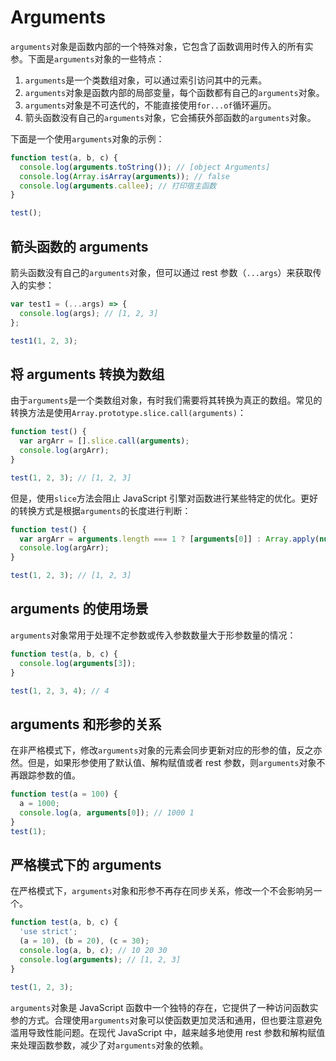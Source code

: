 # Arguments

`arguments`对象是函数内部的一个特殊对象，它包含了函数调用时传入的所有实参。下面是`arguments`对象的一些特点：

1. `arguments`是一个类数组对象，可以通过索引访问其中的元素。
2. `arguments`对象是函数内部的局部变量，每个函数都有自己的`arguments`对象。
3. `arguments`对象是不可迭代的，不能直接使用`for...of`循环遍历。
4. 箭头函数没有自己的`arguments`对象，它会捕获外部函数的`arguments`对象。

下面是一个使用`arguments`对象的示例：

```javascript
function test(a, b, c) {
  console.log(arguments.toString()); // [object Arguments]
  console.log(Array.isArray(arguments)); // false
  console.log(arguments.callee); // 打印宿主函数
}

test();
```

## 箭头函数的 arguments

箭头函数没有自己的`arguments`对象，但可以通过 rest 参数（`...args`）来获取传入的实参：

```javascript
var test1 = (...args) => {
  console.log(args); // [1, 2, 3]
};

test1(1, 2, 3);
```

## 将 arguments 转换为数组

由于`arguments`是一个类数组对象，有时我们需要将其转换为真正的数组。常见的转换方法是使用`Array.prototype.slice.call(arguments)`：

```javascript
function test() {
  var argArr = [].slice.call(arguments);
  console.log(argArr);
}

test(1, 2, 3); // [1, 2, 3]
```

但是，使用`slice`方法会阻止 JavaScript 引擎对函数进行某些特定的优化。更好的转换方式是根据`arguments`的长度进行判断：

```javascript
function test() {
  var argArr = arguments.length === 1 ? [arguments[0]] : Array.apply(null, arguments);
  console.log(argArr);
}

test(1, 2, 3); // [1, 2, 3]
```

## arguments 的使用场景

`arguments`对象常用于处理不定参数或传入参数数量大于形参数量的情况：

```javascript
function test(a, b, c) {
  console.log(arguments[3]);
}

test(1, 2, 3, 4); // 4
```

## arguments 和形参的关系

在非严格模式下，修改`arguments`对象的元素会同步更新对应的形参的值，反之亦然。但是，如果形参使用了默认值、解构赋值或者 rest 参数，则`arguments`对象不再跟踪参数的值。

```javascript
function test(a = 100) {
  a = 1000;
  console.log(a, arguments[0]); // 1000 1
}
test(1);
```

## 严格模式下的 arguments

在严格模式下，`arguments`对象和形参不再存在同步关系，修改一个不会影响另一个。

```javascript
function test(a, b, c) {
  'use strict';
  (a = 10), (b = 20), (c = 30);
  console.log(a, b, c); // 10 20 30
  console.log(arguments); // [1, 2, 3]
}

test(1, 2, 3);
```

`arguments`对象是 JavaScript 函数中一个独特的存在，它提供了一种访问函数实参的方式。合理使用`arguments`对象可以使函数更加灵活和通用，但也要注意避免滥用导致性能问题。在现代 JavaScript 中，越来越多地使用 rest 参数和解构赋值来处理函数参数，减少了对`arguments`对象的依赖。
